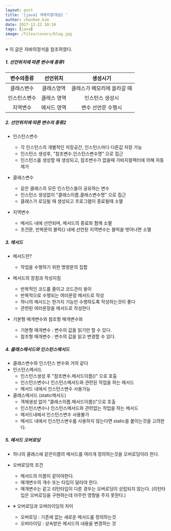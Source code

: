 ```yaml
---
layout: post
title: '[java] 객체지향개념2 '
author: chanhee.kim
date: 2017-12-22 10:10
tags: [java]
image: /files/covers/blog.jpg
---
```


※ 이 글은 자바의정석을 참조하였다.

##### 1. 선언위치에 따른 변수에 종류1
  | 변수의종류 | 선언위치 | 생성시기 |
  |:---:|:---:|:---:|
  |클래스변수|클래스영역|클래스가 메모리에 올라갈 때|
  |인스턴스변수|클래스 영역|인스턴스 생성시|
  |지역변수|메서드 영역|변수 선언문 수행시|

##### 2. 선언위치에 따른 변수의 종류2

 - 인스턴스변수
   - 각 인스턴스의 개별적인 저장공간, 인스턴스마다 다른값 저장 가능
   - 인스턴스 생성후, "참조변수.인스턴스변수명" 으로 접근
   - 인스턴스를 생성할 때 생성되고, 참조변수가 없을때 가비지컬렉터에 의해 자동제거

 - 클래스변수
   - 같은 클래스의 모든 인스턴스들이 공유하는 변수
   - 인스턴스 생성없이 "클래스이름.클래스변수명" 으로 접근
   - 클래스가 로딩될 때 생성되고 프로그램이 종료될때 소멸
 - 지역변수
   - 메서드 내에 선언되며, 메서드의 종료와 함께 소멸
   - 조건문, 반복문의 블럭{} 내에 선언된 지역변수는 블럭을 벗어나면 소멸

##### 3. 메서드

 - 메서드란?
   - 작업을 수행하기 위한 명령문의 집합

 - 메서드의 장점과 작성지침
   - 반복적인 코드를 줄이고 코드관리 용이
   - 반복적으로 수행되는 여러문장 메서드로 작성
   - 하나의 메서드는 한가지 기능만 수행하도록 작성하는것이 좋다
   - 관련된 여러문장을 메서드로 작성한다

 - 기본형 매개변수와 참조형 매개변수와
   - 기본형 매개변수 : 변수의 값을 읽기만 할 수 있다.
   - 참조형 매개변수 : 변수의 값을 읽고 변경할 수 있다.

##### 4. 클래스메서드와 인스턴스메서드

 - 클래스변수와 인스턴스 변수와 거의 같다
 - 인스턴스메서드
   - 인스턴스생성 후 "참조변수.메서드이름()" 으로 호출
   - 인스턴스변수나 인스턴스메서드와 관련된 작업을 하는 메서드
   - 메서드 내에서 인스턴스변수 사용가능
 - 클래스메서드 (static메서드)
   - 객체생성 없이 "클래스이름.메서드이름()"으로 호출
   - 인스턴스변수나 인스턴스메서드와 관련없는 작업을 하는 메서드
   - 메서드내에서 인스턴스변수 사용불가
   - 메서드 내에서 인스턴스변수를 사용하지 않는다면 static을 붙이는것을 고려한다.

##### 5. 메서드 오버로딩

 - 하나의 클래스에 같은이름의 메서드를 여러개 정의하는것을 오버로딩이라 한다.
 - 오버로딩의 조건
   - 메서드의 이름이 같아야한다.
   - 매개변수의 개수 또는 타입이 달라야 한다.
   - 매개변수는 같고 리턴타입이 다른 경우는 오버로딩이 성립되지 않는다. (리턴타입은 오버로딩을 구현하는데 아무런 영향을 주지 못한다.)

 - ※ 오버로딩과 오버라이딩의 차이
   - 오버로딩 : 기존에 없는 새로운 메서드를 정의하는것
   - 오버라이딩 : 상속받은 메서드의 내용을 변경하는 것
